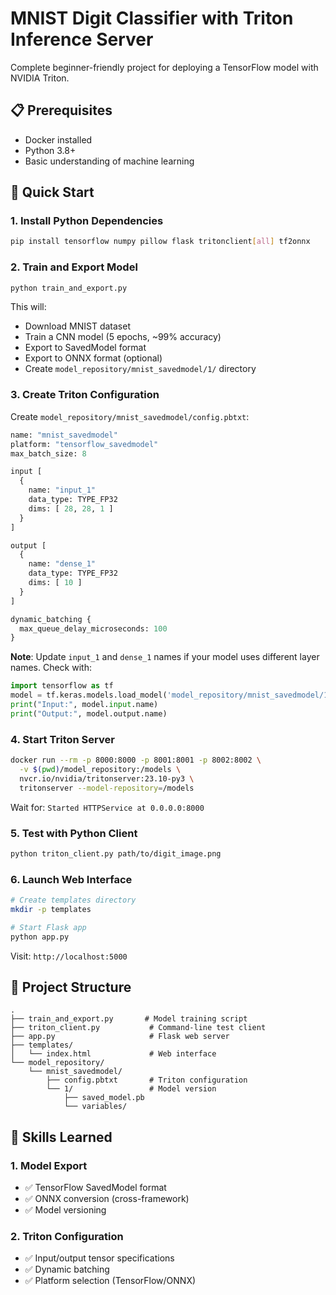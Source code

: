 # MNIST Digit Classifier with Triton Inference Server

Complete beginner-friendly project for deploying a TensorFlow model with NVIDIA Triton.

## 📋 Prerequisites

- Docker installed
- Python 3.8+
- Basic understanding of machine learning

## 🚀 Quick Start

### 1. Install Python Dependencies

```bash
pip install tensorflow numpy pillow flask tritonclient[all] tf2onnx
```

### 2. Train and Export Model

```bash
python train_and_export.py
```

This will:
- Download MNIST dataset
- Train a CNN model (5 epochs, ~99% accuracy)
- Export to SavedModel format
- Export to ONNX format (optional)
- Create `model_repository/mnist_savedmodel/1/` directory

### 3. Create Triton Configuration

Create `model_repository/mnist_savedmodel/config.pbtxt`:

```protobuf
name: "mnist_savedmodel"
platform: "tensorflow_savedmodel"
max_batch_size: 8

input [
  {
    name: "input_1"
    data_type: TYPE_FP32
    dims: [ 28, 28, 1 ]
  }
]

output [
  {
    name: "dense_1"
    data_type: TYPE_FP32
    dims: [ 10 ]
  }
]

dynamic_batching {
  max_queue_delay_microseconds: 100
}
```

**Note**: Update `input_1` and `dense_1` names if your model uses different layer names. Check with:

```python
import tensorflow as tf
model = tf.keras.models.load_model('model_repository/mnist_savedmodel/1')
print("Input:", model.input.name)
print("Output:", model.output.name)
```

### 4. Start Triton Server

```bash
docker run --rm -p 8000:8000 -p 8001:8001 -p 8002:8002 \
  -v $(pwd)/model_repository:/models \
  nvcr.io/nvidia/tritonserver:23.10-py3 \
  tritonserver --model-repository=/models
```

Wait for: `Started HTTPService at 0.0.0.0:8000`

### 5. Test with Python Client

```bash
python triton_client.py path/to/digit_image.png
```

### 6. Launch Web Interface

```bash
# Create templates directory
mkdir -p templates

# Start Flask app
python app.py
```

Visit: `http://localhost:5000`

## 📁 Project Structure

```
.
├── train_and_export.py       # Model training script
├── triton_client.py           # Command-line test client
├── app.py                     # Flask web server
├── templates/
│   └── index.html             # Web interface
└── model_repository/
    └── mnist_savedmodel/
        ├── config.pbtxt       # Triton configuration
        └── 1/                 # Model version
            ├── saved_model.pb
            └── variables/
```

## 🎯 Skills Learned

### 1. Model Export
- ✅ TensorFlow SavedModel format
- ✅ ONNX conversion (cross-framework)
- ✅ Model versioning

### 2. Triton Configuration
- ✅ Input/output tensor specifications
- ✅ Dynamic batching
- ✅ Platform selection (TensorFlow/ONNX)